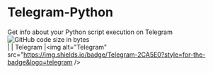 # Telegram-Python
Get info about your Python script execution on Telegram  
![GitHub code size in bytes](https://img.shields.io/github/languages/code-size/sid-r-singh/telegram-python?color=brightgreen&logo=github&style=for-the-badge)  
| | Telegram |<img alt="Telegram" src="https://img.shields.io/badge/Telegram-2CA5E0?style=for-the-badge&logo=telegram />
